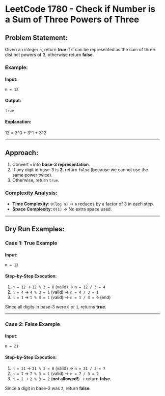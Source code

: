 # LeetCode 1780 - Check if Number is a Sum of Three Powers of Three

## Problem Statement:
Given an integer `n`, return **true** if it can be represented as the sum of three distinct powers of 3, otherwise return **false**.

### **Example:**
#### **Input:**
```plaintext
n = 12
```
#### **Output:**
```plaintext
true
```
#### **Explanation:**
12 = 3^0 + 3^1 + 3^2

---

## **Approach:**
1. Convert `n` into **base-3 representation**.
2. If any digit in base-3 is **2**, return `false` (because we cannot use the same power twice).
3. Otherwise, return `true`.

### **Complexity Analysis:**
- **Time Complexity:** `O(log n)` → `n` reduces by a factor of 3 in each step.
- **Space Complexity:** `O(1)` → No extra space used.

---

## **Dry Run Examples:**

### **Case 1: True Example**
#### **Input:**
```plaintext
n = 12
```
#### **Step-by-Step Execution:**
1. `n = 12` → `12 % 3 = 0` (valid) → `n = 12 / 3 = 4`
2. `n = 4`  → `4 % 3 = 1` (valid)  → `n = 4 / 3 = 1`
3. `n = 1`  → `1 % 3 = 1` (valid)  → `n = 1 / 3 = 0` (end)

Since all digits in base-3 were `0` or `1`, returns **true**.

---

### **Case 2: False Example**
#### **Input:**
```plaintext
n = 21
```
#### **Step-by-Step Execution:**
1. `n = 21` → `21 % 3 = 0` (valid) → `n = 21 / 3 = 7`
2. `n = 7`  → `7 % 3 = 1` (valid)  → `n = 7 / 3 = 2`
3. `n = 2`  → `2 % 3 = 2` (**not allowed!**) → return **false**.

Since a digit in base-3 was `2`, return **false**.

